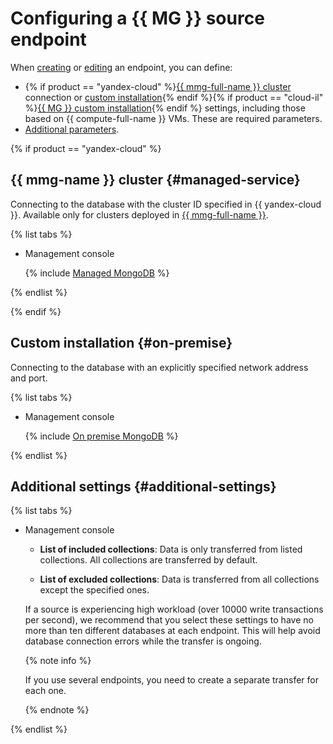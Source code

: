 # Configuring a {{ MG }} source endpoint

When [creating](../index.md#create) or [editing](../index.md#update) an endpoint, you can define:

* {% if product == "yandex-cloud" %}[{{ mmg-full-name }} cluster](#managed-service) connection or [custom installation](#on-premise){% endif %}{% if product == "cloud-il" %}[{{ MG }} custom installation](#on-premise){% endif %} settings, including those based on {{ compute-full-name }} VMs. These are required parameters.
* [Additional parameters](#additional-settings).

{% if product == "yandex-cloud" %}

## {{ mmg-name }} cluster {#managed-service}

Connecting to the database with the cluster ID specified in {{ yandex-cloud }}. Available only for clusters deployed in [{{ mmg-full-name }}](../../../../managed-mongodb/).

{% list tabs %}

- Management console

   {% include [Managed MongoDB](../../../../_includes/data-transfer/necessary-settings/ui/managed-mongodb.md) %}

{% endlist %}

{% endif %}

## Custom installation {#on-premise}

Connecting to the database with an explicitly specified network address and port.

{% list tabs %}

- Management console

   {% include [On premise MongoDB](../../../../_includes/data-transfer/necessary-settings/ui/on-premise-mongodb.md) %}

{% endlist %}

## Additional settings {#additional-settings}

{% list tabs %}

- Management console

   * **List of included collections**: Data is only transferred from listed collections. All collections are transferred by default.

   * **List of excluded collections**: Data is transferred from all collections except the specified ones.

   If a source is experiencing high workload (over 10000 write transactions per second), we recommend that you select these settings to have no more than ten different databases at each endpoint. This will help avoid database connection errors while the transfer is ongoing.

   {% note info %}

   If you use several endpoints, you need to create a separate transfer for each one.

   {% endnote %}

{% endlist %}
